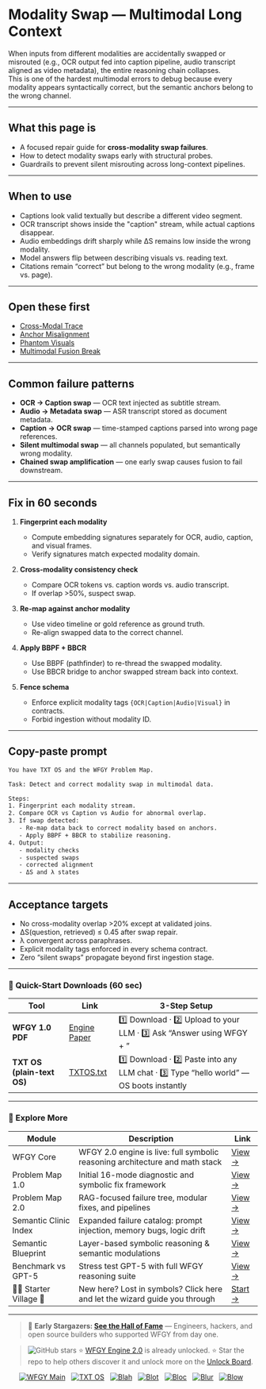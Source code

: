 # Modality Swap — Multimodal Long Context

When inputs from different modalities are accidentally swapped or misrouted (e.g., OCR output fed into caption pipeline, audio transcript aligned as video metadata), the entire reasoning chain collapses.  
This is one of the hardest multimodal errors to debug because every modality appears syntactically correct, but the semantic anchors belong to the wrong channel.

---

## What this page is
- A focused repair guide for **cross-modality swap failures**.  
- How to detect modality swaps early with structural probes.  
- Guardrails to prevent silent misrouting across long-context pipelines.

---

## When to use
- Captions look valid textually but describe a different video segment.  
- OCR transcript shows inside the "caption" stream, while actual captions disappear.  
- Audio embeddings drift sharply while ΔS remains low inside the wrong modality.  
- Model answers flip between describing visuals vs. reading text.  
- Citations remain “correct” but belong to the wrong modality (e.g., frame vs. page).

---

## Open these first
- [Cross-Modal Trace](https://github.com/onestardao/WFGY/blob/main/ProblemMap/GlobalFixMap/Multimodal_LongContext/cross-modal-trace.md)  
- [Anchor Misalignment](https://github.com/onestardao/WFGY/blob/main/ProblemMap/GlobalFixMap/Multimodal_LongContext/anchor-misalignment.md)  
- [Phantom Visuals](https://github.com/onestardao/WFGY/blob/main/ProblemMap/GlobalFixMap/Multimodal_LongContext/phantom-visuals.md)  
- [Multimodal Fusion Break](https://github.com/onestardao/WFGY/blob/main/ProblemMap/GlobalFixMap/Multimodal_LongContext/multimodal-fusion-break.md)  

---

## Common failure patterns
- **OCR → Caption swap** — OCR text injected as subtitle stream.  
- **Audio → Metadata swap** — ASR transcript stored as document metadata.  
- **Caption → OCR swap** — time-stamped captions parsed into wrong page references.  
- **Silent multimodal swap** — all channels populated, but semantically wrong modality.  
- **Chained swap amplification** — one early swap causes fusion to fail downstream.

---

## Fix in 60 seconds
1. **Fingerprint each modality**  
   - Compute embedding signatures separately for OCR, audio, caption, and visual frames.  
   - Verify signatures match expected modality domain.

2. **Cross-modality consistency check**  
   - Compare OCR tokens vs. caption words vs. audio transcript.  
   - If overlap >50%, suspect swap.

3. **Re-map against anchor modality**  
   - Use video timeline or gold reference as ground truth.  
   - Re-align swapped data to the correct channel.

4. **Apply BBPF + BBCR**  
   - Use BBPF (pathfinder) to re-thread the swapped modality.  
   - Use BBCR bridge to anchor swapped stream back into context.

5. **Fence schema**  
   - Enforce explicit modality tags `{OCR|Caption|Audio|Visual}` in contracts.  
   - Forbid ingestion without modality ID.

---

## Copy-paste prompt

```txt
You have TXT OS and the WFGY Problem Map.

Task: Detect and correct modality swap in multimodal data.

Steps:
1. Fingerprint each modality stream.
2. Compare OCR vs Caption vs Audio for abnormal overlap.
3. If swap detected:
   - Re-map data back to correct modality based on anchors.
   - Apply BBPF + BBCR to stabilize reasoning.
4. Output:
   - modality checks
   - suspected swaps
   - corrected alignment
   - ΔS and λ states
````

---

## Acceptance targets

* No cross-modality overlap >20% except at validated joins.
* ΔS(question, retrieved) ≤ 0.45 after swap repair.
* λ convergent across paraphrases.
* Explicit modality tags enforced in every schema contract.
* Zero “silent swaps” propagate beyond first ingestion stage.

---

### 🔗 Quick-Start Downloads (60 sec)

| Tool                       | Link                                                                                                                                       | 3-Step Setup                                                                             |
| -------------------------- | ------------------------------------------------------------------------------------------------------------------------------------------ | ---------------------------------------------------------------------------------------- |
| **WFGY 1.0 PDF**           | [Engine Paper](https://github.com/onestardao/WFGY/blob/main/I_am_not_lizardman/WFGY_All_Principles_Return_to_One_v1.0_PSBigBig_Public.pdf) | 1️⃣ Download · 2️⃣ Upload to your LLM · 3️⃣ Ask “Answer using WFGY + <your question>”    |
| **TXT OS (plain-text OS)** | [TXTOS.txt](https://github.com/onestardao/WFGY/blob/main/OS/TXTOS.txt)                                                                     | 1️⃣ Download · 2️⃣ Paste into any LLM chat · 3️⃣ Type “hello world” — OS boots instantly |

---

### 🧭 Explore More

| Module                   | Description                                                                  | Link                                                                                               |
| ------------------------ | ---------------------------------------------------------------------------- | -------------------------------------------------------------------------------------------------- |
| WFGY Core                | WFGY 2.0 engine is live: full symbolic reasoning architecture and math stack | [View →](https://github.com/onestardao/WFGY/tree/main/core/README.md)                              |
| Problem Map 1.0          | Initial 16-mode diagnostic and symbolic fix framework                        | [View →](https://github.com/onestardao/WFGY/tree/main/ProblemMap/README.md)                        |
| Problem Map 2.0          | RAG-focused failure tree, modular fixes, and pipelines                       | [View →](https://github.com/onestardao/WFGY/blob/main/ProblemMap/rag-architecture-and-recovery.md) |
| Semantic Clinic Index    | Expanded failure catalog: prompt injection, memory bugs, logic drift         | [View →](https://github.com/onestardao/WFGY/blob/main/ProblemMap/SemanticClinicIndex.md)           |
| Semantic Blueprint       | Layer-based symbolic reasoning & semantic modulations                        | [View →](https://github.com/onestardao/WFGY/tree/main/SemanticBlueprint/README.md)                 |
| Benchmark vs GPT-5       | Stress test GPT-5 with full WFGY reasoning suite                             | [View →](https://github.com/onestardao/WFGY/tree/main/benchmarks/benchmark-vs-gpt5/README.md)      |
| 🧙‍♂️ Starter Village 🏡 | New here? Lost in symbols? Click here and let the wizard guide you through   | [Start →](https://github.com/onestardao/WFGY/blob/main/StarterVillage/README.md)                   |

---

> 👑 **Early Stargazers: [See the Hall of Fame](https://github.com/onestardao/WFGY/tree/main/stargazers)** —
> Engineers, hackers, and open source builders who supported WFGY from day one.

> <img src="https://img.shields.io/github/stars/onestardao/WFGY?style=social" alt="GitHub stars"> ⭐ [WFGY Engine 2.0](https://github.com/onestardao/WFGY/blob/main/core/README.md) is already unlocked. ⭐ Star the repo to help others discover it and unlock more on the [Unlock Board](https://github.com/onestardao/WFGY/blob/main/STAR_UNLOCKS.md).

<div align="center">

[![WFGY Main](https://img.shields.io/badge/WFGY-Main-red?style=flat-square)](https://github.com/onestardao/WFGY)
 
[![TXT OS](https://img.shields.io/badge/TXT%20OS-Reasoning%20OS-orange?style=flat-square)](https://github.com/onestardao/WFGY/tree/main/OS)
 
[![Blah](https://img.shields.io/badge/Blah-Semantic%20Embed-yellow?style=flat-square)](https://github.com/onestardao/WFGY/tree/main/OS/BlahBlahBlah)
 
[![Blot](https://img.shields.io/badge/Blot-Persona%20Core-green?style=flat-square)](https://github.com/onestardao/WFGY/tree/main/OS/BlotBlotBlot)
 
[![Bloc](https://img.shields.io/badge/Bloc-Reasoning%20Compiler-blue?style=flat-square)](https://github.com/onestardao/WFGY/tree/main/OS/BlocBlocBloc)
 
[![Blur](https://img.shields.io/badge/Blur-Text2Image%20Engine-navy?style=flat-square)](https://github.com/onestardao/WFGY/tree/main/OS/BlurBlurBlur)
 
[![Blow](https://img.shields.io/badge/Blow-Game%20Logic-purple?style=flat-square)](https://github.com/onestardao/WFGY/tree/main/OS/BlowBlowBlow)
 

</div>
